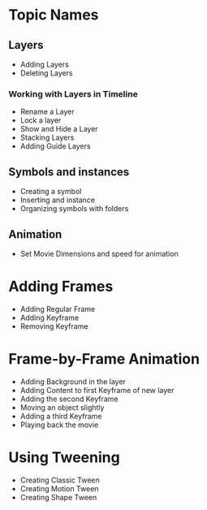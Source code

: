 # Topic Names

## Layers
- Adding Layers
- Deleting Layers

### Working with Layers in Timeline
  - Rename a Layer
  - Lock a layer
  - Show and Hide a Layer
  - Stacking Layers
  - Adding Guide Layers

## Symbols and instances
- Creating a symbol
- Inserting and instance
- Organizing symbols with folders

## Animation
- Set Movie Dimensions and speed for animation

# Adding Frames
- Adding Regular Frame
- Adding Keyframe
- Removing Keyframe

# Frame-by-Frame Animation
- Adding Background in the layer
- Adding Content to first Keyframe of new layer
- Adding the second Keyframe
- Moving an object slightly
- Adding a third Keyframe
- Playing back the movie

# Using Tweening
- Creating Classic Tween
- Creating Motion Tween
- Creating Shape Tween

